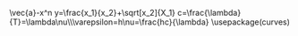 \\vec{a}-x^n
y=\\frac{x_1}{x_2}+\\sqrt[x_2]{X_1}
c=\\frac{\\lambda}{T}=\\lambda\\nu\\\\\\varepsilon=h\\nu=\\frac{hc}{\\lambda}
\\usepackage(curves)
